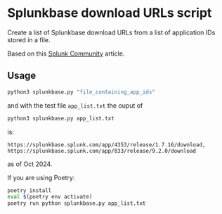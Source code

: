 # Splunkbase download URLs script

Create a list of Splunkbase download URLs from a list of application IDs stored in a file.

Based on this [Splunk Community](https://community.splunk.com/t5/Splunk-Enterprise/Is-there-Rest-API-for-splunkbase-to-get-list-of-all-apps-and/m-p/631828) article.

## Usage

```bash
python3 splunkbase.py "file_containing_app_ids"
```

and with the test file `app_list.txt` the ouput of

```bash
python3 splunkbase.py app_list.txt
```

is:

`https://splunkbase.splunk.com/app/4353/release/1.7.16/download, https://splunkbase.splunk.com/app/833/release/9.2.0/download`

as of Oct 2024.

If you are using Poetry:

```bash
poetry install
eval $(poetry env activate)
poetry run python splunkbase.py app_list.txt
```
